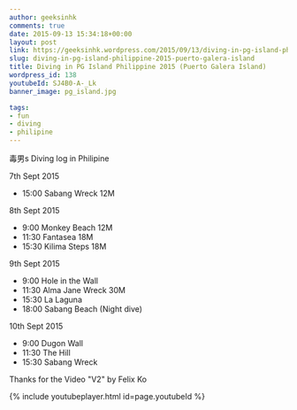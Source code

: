 ```yaml
---
author: geeksinhk
comments: true
date: 2015-09-13 15:34:18+00:00
layout: post
link: https://geeksinhk.wordpress.com/2015/09/13/diving-in-pg-island-philippine-2015-puerto-galera-island/
slug: diving-in-pg-island-philippine-2015-puerto-galera-island
title: Diving in PG Island Philippine 2015 (Puerto Galera Island)
wordpress_id: 138
youtubeId: SJ4B0-A-_Lk
banner_image: pg_island.jpg

tags:
- fun
- diving
- philipine
---
```


毒男s Diving log in Philipine

7th Sept 2015
  * 15:00 Sabang Wreck 12M

8th Sept 2015
  * 9:00 Monkey Beach 12M
  * 11:30 Fantasea 18M
  * 15:30 Kilima Steps 18M

9th Sept 2015
  * 9:00 Hole in the Wall
  * 11:30 Alma Jane Wreck 30M
  * 15:30 La Laguna
  * 18:00 Sabang Beach (Night dive)

<!--more-->
10th Sept 2015
  * 9:00 Dugon Wall
  * 11:30 The Hill
  * 15:30 Sabang Wreck

Thanks for the Video "V2" by Felix Ko

{% include youtubeplayer.html id=page.youtubeId %}
